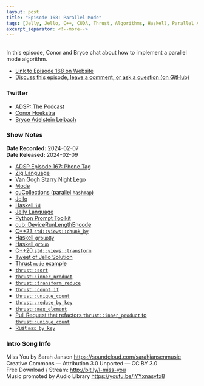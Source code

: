 ```yaml
---
layout: post
title: "Episode 168: Parallel Mode"
tags: [Jelly, Jello, C++, CUDA, Thrust, Algorithms, Haskell, Parallel Algorithms]
excerpt_separator: <!--more-->
---
```


<div id="buzzsprout-player-14470931"></div><script src="https://www.buzzsprout.com/1501960/14470931-episode-168-parallel-mode.js?container_id=buzzsprout-player-14470931&player=small" type="text/javascript" charset="utf-8"></script>

<br>In this episode, Conor and Bryce chat about how to implement a parallel mode algorithm.

<!--more-->

* [Link to Episode 168 on Website](https://adspthepodcast.com/2024/02/09/Episode-168.html)
* [Discuss this episode, leave a comment, or ask a question (on GitHub)](https://github.com/codereport/adsp2/discussions/60)

### Twitter
 
* [ADSP: The Podcast](https://twitter.com/adspthepodcast)
* [Conor Hoekstra](https://twitter.com/code_report)
* [Bryce Adelstein Lelbach](https://twitter.com/blelbach)

### Show Notes
 
**Date Recorded:** 2024-02-07 <br>
**Date Released:** 2024-02-09

* [ADSP Episode 167: Phone Tag](https://adspthepodcast.com/2024/02/02/Episode-167.html)
* [Zig Language](https://ziglang.org/)
* [Van Gogh Starry Night Lego](https://www.lego.com/en-ca/product/vincent-van-gogh-the-starry-night-21333)
* [Mode](https://en.wikipedia.org/wiki/Mode_(statistics))
* [cuCollections (parallel `hashmap`)](https://github.com/NVIDIA/cuCollections)
* [Jello](https://github.com/codereport/jello)
* [Haskell `id`](https://hackage.haskell.org/package/base-4.19.0.0/docs/Prelude.html#v:id)
* [Jelly Language](https://github.com/DennisMitchell/jellylanguage/)
* [Python Prompt Toolkit](https://python-prompt-toolkit.readthedocs.io/en/master/)
* [cub::DeviceRunLengthEncode](https://nvlabs.github.io/cub/structcub_1_1_device_run_length_encode.html)
* [C++23 `std::views::chunk_by`](https://en.cppreference.com/w/cpp/ranges/chunk_by_view)
* [Haskell `groupBy`](https://hackage.haskell.org/package/utility-ht-0.0.17.1/docs/Data-List-HT.html#v:groupBy)
* [Haskell `group`](https://hackage.haskell.org/package/utility-ht-0.0.17.1/docs/Data-List-HT.html#v:group)
* [C++20 `std::views::transform`](https://en.cppreference.com/w/cpp/ranges/transform_view)
* [Tweet of Jello Solution](https://twitter.com/code_report/status/1755360531001561215)
* [Thrust `mode` example](https://github.com/NVIDIA/cccl/blob/main/thrust/examples/mode.cu)
* [`thrust::sort`](https://thrust.github.io/doc/group__sorting_ga1099d781e06c43805be06a918f7b7499.html#ga1099d781e06c43805be06a918f7b7499)
* [`thrust::inner_product`](https://thrust.github.io/doc/group__transformed__reductions_ga321192d85c5f510e52300ae762c7e995.html)
* [`thrust::transform_reduce`](https://thrust.github.io/doc/group__transformed__reductions_gaba339b23d412c93369720f2df77914ed.html#gaba339b23d412c93369720f2df77914ed)
* [`thrust::count_if`](https://thrust.github.io/doc/group__counting_gac4131b028e0826ec6d50bbf0b5e8406d.html#gac4131b028e0826ec6d50bbf0b5e8406d)
* [`thrust::unique_count`](https://thrust.github.io/doc/group__stream__compaction_ga1e87cb4a2eea42c44512d0ce8fd0c3c6.html#ga1e87cb4a2eea42c44512d0ce8fd0c3c6)
* [`thrust::reduce_by_key`](https://thrust.github.io/doc/group__reductions_gad5623f203f9b3fdcab72481c3913f0e0.html)
* [`thrust::max_element`](https://thrust.github.io/doc/group__extrema_ga61788a3dcc7aed6a32fb5bb81484a050.html#ga61788a3dcc7aed6a32fb5bb81484a050)
* [Pull Request that refactors `thrust::inner_product` to `thrust::unique_count`](https://github.com/NVIDIA/cccl/pull/1354)
* [Rust `max_by_key`](https://doc.rust-lang.org/std/iter/trait.Iterator.html#method.max_by_key)

### Intro Song Info
 
Miss You by Sarah Jansen https://soundcloud.com/sarahjansenmusic<br>
Creative Commons — Attribution 3.0 Unported — CC BY 3.0<br>
Free Download / Stream: http://bit.ly/l-miss-you<br>
Music promoted by Audio Library https://youtu.be/iYYxnasvfx8<br>
